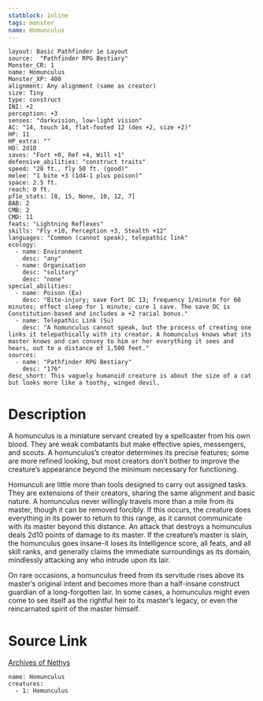 ```yaml
---
statblock: inline
tags: monster
name: Homunculus
---
```

```statblock
layout: Basic Pathfinder 1e Layout
source:  "Pathfinder RPG Bestiary"
Monster_CR: 1
name: Homunculus
Monster_XP: 400
alignment: Any alignment (same as creator)
size: Tiny
type: construct
INI: +2
perception: +3
senses: "darkvision, low-light vision"
AC: "14, touch 14, flat-footed 12 (dex +2, size +2)"
HP: 11
HP_extra: ""
HD: 2d10
saves: "Fort +0, Ref +4, Will +1"
defensive_abilities: "construct traits"
speed: "20 ft., fly 50 ft. (good)"
melee: "1 bite +3 (1d4-1 plus poison)"
space: 2.5 ft.
reach: 0 ft.
pf1e_stats: [8, 15, None, 10, 12, 7]
BAB: 2
CMB: 2
CMD: 11
feats: "Lightning Reflexes"
skills: "Fly +10, Perception +3, Stealth +12"
languages: "Common (cannot speak), telepathic link"
ecology:
  - name: Environment
    desc: "any"
  - name: Organisation
    desc: "solitary"
    desc: "none"
special_abilities:
  - name: Poison (Ex)
    desc: "Bite-injury; save Fort DC 13; frequency 1/minute for 60 minutes; effect sleep for 1 minute; cure 1 save. The save DC is Constitution-based and includes a +2 racial bonus."
  - name: Telepathic Link (Su)
    desc: "A homunculus cannot speak, but the process of creating one links it telepathically with its creator. A homunculus knows what its master knows and can convey to him or her everything it sees and hears, out to a distance of 1,500 feet."
sources:
  - name: "Pathfinder RPG Bestiary"
    desc: "176"
desc_short: This vaguely humanoid creature is about the size of a cat but looks more like a toothy, winged devil.
```
# Description
A homunculus is a miniature servant created by a spellcaster from his own blood. They are weak combatants but make effective spies, messengers, and scouts. A homunculus’s creator determines its precise features; some are more refined looking, but most creators don’t bother to improve the creature’s appearance beyond the minimum necessary for functioning.

Homunculi are little more than tools designed to carry out assigned tasks. They are extensions of their creators, sharing the same alignment and basic nature. A homunculus never willingly travels more than a mile from its master, though it can be removed forcibly. If this occurs, the creature does everything in its power to return to this range, as it cannot communicate with its master beyond this distance. An attack that destroys a homunculus deals 2d10 points of damage to its master. If the creature’s master is slain, the homunculus goes insane-it loses its Intelligence score, all feats, and all skill ranks, and generally claims the immediate surroundings as its domain, mindlessly attacking any who intrude upon its lair.

On rare occasions, a homunculus freed from its servitude rises above its master’s original intent and becomes more than a half-insane construct guardian of a long-forgotten lair. In some cases, a homunculus might even come to see itself as the rightful heir to its master’s legacy, or even the reincarnated spirit of the master himself.
# Source Link
[Archives of Nethys](https://aonprd.com/MonsterDisplay.aspx?ItemName=Homunculus)
```encounter-table
name: Homunculus
creatures:
  - 1: Homunculus
```
